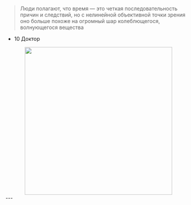 > Люди полагают, что время — это четкая последовательность причин и следствий, но с нелинейной объективной точки зрения оно больше похоже на огромный шар колеблющегося, волнующегося вещества
-  10 Доктор
<div id="header" align="center">
  <img src="https://media.giphy.com/media/CmQQsUxwjBEgU/giphy.gif" width="400"/>
</div>
---
